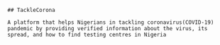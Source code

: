     ## TackleCorona

    A platform that helps Nigerians in tackling coronavirus(COVID-19) pandemic by providing verified information about the virus, its spread, and how to find testing centres in Nigeria
